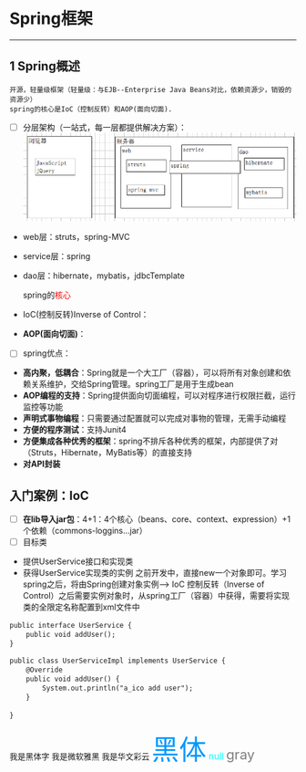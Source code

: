 # Spring框架

* * *
## 1 Spring概述
	开源，轻量级框架（轻量级：与EJB--Enterprise Java Beans对比，依赖资源少，销毁的资源少）
	spring的核心是IoC（控制反转）和AOP(面向切面).
- [ ] 分层架构（一站式，每一层都提供解决方案）：
![框架结构图](https://github.com/ShaneHolmes/Hibernate-Spring-Struts/blob/master/Spring/Images/structure.png)
- web层：struts，spring-MVC
- service层：spring
- dao层：hibernate，mybatis，jdbcTemplate

  spring的<font color=red>核心</font>
  
- IoC(控制反转)Inverse of Control：
- **AOP(面向切面)**：
- [ ] spring优点：
- **高内聚，低耦合**：Spring就是一个大工厂（容器），可以将所有对象创建和依赖关系维护，交给Spring管理。spring工厂是用于生成bean
- **AOP编程的支持**：Spring提供面向切面编程，可以对程序进行权限拦截，运行监控等功能
- **声明式事物编程**：只需要通过配置就可以完成对事物的管理，无需手动编程
- **方便的程序测试**：支持Junit4
- **方便集成各种优秀的框架**：spring不排斥各种优秀的框架，内部提供了对（Struts，Hibernate，MyBatis等）的直接支持
- **对API封装**
## 入门案例：IoC
- [ ] **在lib导入jar包**：4+1：4个核心（beans、core、context、expression）+1个依赖（commons-loggins...jar）
- [ ] 目标类
- 提供UserService接口和实现类
- 获得UserService实现类的实例
之前开发中，直接new一个对象即可。学习spring之后，将由Spring创建对象实例--> IoC 控制反转（Inverse of  Control）之后需要实例对象时，从spring工厂（容器）中获得，需要将实现类的全限定名称配置到xml文件中
```
public interface UserService {
	public void addUser();
}
```
```
public class UserServiceImpl implements UserService {
	@Override
	public void addUser() {
		System.out.println("a_ico add user");
	}

}
```
<font face="黑体">我是黑体字</font>
<font face="微软雅黑">我是微软雅黑</font>
<font face="STCAIYUN">我是华文彩云</font>
<font color=#0099ff size=12 face="黑体">黑体</font>
<font color=#00ffff size=3>null</font>
<font color=gray size=5>gray</font>
